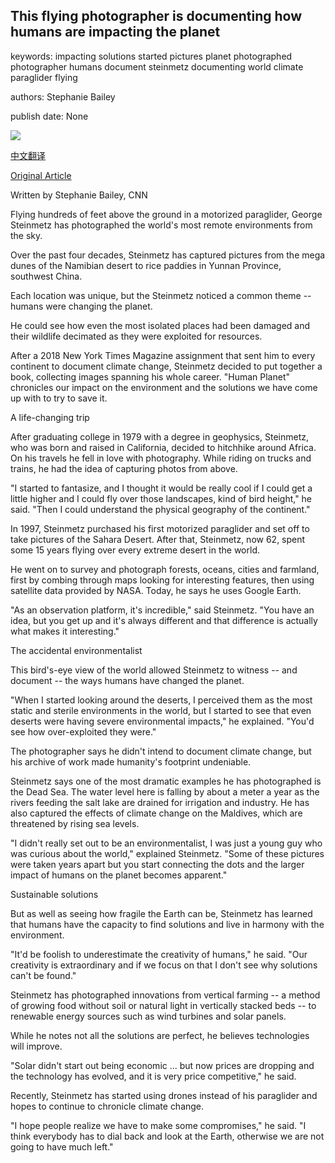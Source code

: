 ## This flying photographer is documenting how humans are impacting the planet

keywords: impacting solutions started pictures planet photographed photographer humans document steinmetz documenting world climate paraglider flying

authors: Stephanie Bailey

publish date: None

![](https://cdn.cnn.com/cnnnext/dam/assets/150527092926-cnnphotos-george-steinmetz-headshot-super-169.jpg)

[中文翻译](This%20flying%20photographer%20is%20documenting%20how%20humans%20are%20impacting%20the%20planet_zh.md)

[Original Article](https://edition.cnn.com/style/article/george-steinmetz-climate-change-c2e-spc/index.html)

Written by Stephanie Bailey, CNN

Flying hundreds of feet above the ground in a motorized paraglider, George Steinmetz has photographed the world's most remote environments from the sky.

Over the past four decades, Steinmetz has captured pictures from the mega dunes of the Namibian desert to rice paddies in Yunnan Province, southwest China.

Each location was unique, but the Steinmetz noticed a common theme -- humans were changing the planet.

He could see how even the most isolated places had been damaged and their wildlife decimated as they were exploited for resources.

After a 2018 New York Times Magazine assignment that sent him to every continent to document climate change, Steinmetz decided to put together a book, collecting images spanning his whole career. "Human Planet" chronicles our impact on the environment and the solutions we have come up with to try to save it.

A life-changing trip

After graduating college in 1979 with a degree in geophysics, Steinmetz, who was born and raised in California, decided to hitchhike around Africa. On his travels he fell in love with photography. While riding on trucks and trains, he had the idea of capturing photos from above.

"I started to fantasize, and I thought it would be really cool if I could get a little higher and I could fly over those landscapes, kind of bird height," he said. "Then I could understand the physical geography of the continent."

In 1997, Steinmetz purchased his first motorized paraglider and set off to take pictures of the Sahara Desert. After that, Steinmetz, now 62, spent some 15 years flying over every extreme desert in the world.

He went on to survey and photograph forests, oceans, cities and farmland, first by combing through maps looking for interesting features, then using satellite data provided by NASA. Today, he says he uses Google Earth.

"As an observation platform, it's incredible," said Steinmetz. "You have an idea, but you get up and it's always different and that difference is actually what makes it interesting."

The accidental environmentalist

This bird's-eye view of the world allowed Steinmetz to witness -- and document -- the ways humans have changed the planet.

"When I started looking around the deserts, I perceived them as the most static and sterile environments in the world, but I started to see that even deserts were having severe environmental impacts," he explained. "You'd see how over-exploited they were."

The photographer says he didn't intend to document climate change, but his archive of work made humanity's footprint undeniable.

Steinmetz says one of the most dramatic examples he has photographed is the Dead Sea. The water level here is falling by about a meter a year as the rivers feeding the salt lake are drained for irrigation and industry. He has also captured the effects of climate change on the Maldives, which are threatened by rising sea levels.

"I didn't really set out to be an environmentalist, I was just a young guy who was curious about the world," explained Steinmetz. "Some of these pictures were taken years apart but you start connecting the dots and the larger impact of humans on the planet becomes apparent."

Sustainable solutions

But as well as seeing how fragile the Earth can be, Steinmetz has learned that humans have the capacity to find solutions and live in harmony with the environment.

"It'd be foolish to underestimate the creativity of humans," he said. "Our creativity is extraordinary and if we focus on that I don't see why solutions can't be found."

Steinmetz has photographed innovations from vertical farming -- a method of growing food without soil or natural light in vertically stacked beds -- to renewable energy sources such as wind turbines and solar panels.

While he notes not all the solutions are perfect, he believes technologies will improve.

"Solar didn't start out being economic ... but now prices are dropping and the technology has evolved, and it is very price competitive," he said.

Recently, Steinmetz has started using drones instead of his paraglider and hopes to continue to chronicle climate change.

"I hope people realize we have to make some compromises," he said. "I think everybody has to dial back and look at the Earth, otherwise we are not going to have much left."